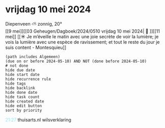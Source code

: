 # vrijdag 10 mei 2024

Diepenveen ⛅ zonnig, 20°<br>[[9 mei]][[03 Geheugen/Dagboek/2024/0510 vrijdag 10 mei 2024| 📓 ]][[11 mei]]
[[☀️ Je m’éveille le matin avec une joie secrète de voir la lumière; je vois la lumière avec une espèce de ravissement; et tout le reste du jour je suis content - Montesquieu]]
```tasks
(path includes Algemeen)
(due on or before 2024-05-10) AND NOT (done before 2024-05-10)
# not done
hide due date
hide start date
hide recurrence rule
hide tags
hide backlink
hide done date
hide task count
hide created date
hide edit button
sort by priority 
```
<p style="padding-left: 2.7em; text-indent: -2.7em; margin: 0;"><font color=#8be9f3>21:27  </font>  thuisarts.nl wilsverklaring  </p>   